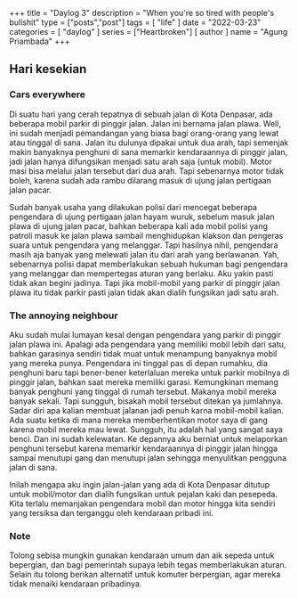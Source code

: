 +++
title = "Daylog 3"
description = "When you're so tired with people's bullshit"
type = ["posts","post"]
tags = [
    "life"
]
date = "2022-03-23"
categories = [
    "daylog"
]
series = ["Heartbroken"]
[ author ]
  name = "Agung Priambada"
+++

## Hari kesekian
### Cars everywhere

Di suatu hari yang cerah tepatnya di sebuah jalan di Kota Denpasar, ada beberapa mobil parkir di pinggir jalan. Jalan ini bernama jalan plawa. Well, ini sudah menjadi pemandangan yang biasa bagi orang-orang yang lewat atau tinggal di sana. Jalan itu dulunya dipakai untuk dua arah, tapi semenjak makin banyaknya penghuni di sana memarkir kendaraannya di pinggir jalan, jadi jalan hanya difungsikan menjadi satu arah saja (untuk mobil). Motor masi bisa melalui jalan tersebut dari dua arah. Tapi sebenarnya motor tidak boleh, karena sudah ada rambu dilarang masuk di ujung jalan pertigaan jalan pacar.

Sudah banyak usaha yang dilakukan polisi dari mencegat beberapa pengendara di ujung pertigaan jalan hayam wuruk, sebelum masuk jalan plawa di ujung jalan pacar, bahkan beberapa kali ada mobil polisi yang patroli masuk ke jalan plawa sambail menghidupkan klakson dan pengeras suara untuk pengendara yang melanggar. Tapi hasilnya nihil, pengendara masih aja banyak yang melewati jalan itu dari arah yang berlawanan. Yah, sebenarnya polisi dapat memberlakukan sebuah hukuman bagi pengendara yang melanggar dan mempertegas aturan yang berlaku. Aku yakin pasti tidak akan begini jadinya. Tapi jika mobil-mobil yang parkir di pinggir jalan plawa itu tidak parkir pasti jalan tidak akan dialih fungsikan jadi satu arah.

### The annoying neighbour

Aku sudah mulai lumayan kesal dengan pengendara yang parkir di pinggir jalan plawa ini. Apalagi ada pengendara yang memiliki mobil lebih dari satu, bahkan garasinya sendiri tidak muat untuk menampung banyaknya mobil yang mereka punya. Pengendara ini tinggal pas di depan rumahku, dia penghuni baru tapi bener-bener keterlaluan mereka untuk parkir mobilnya di pinggir jalan, bahkan saat mereka memiliki garasi. Kemungkinan memang banyak penghuni yang tinggal di rumah tersebut. Makanya mobil mereka banyak sekali. Tapi sungguh, bisakah mobil tersebut ditekan ya jumlahnya. Sadar diri apa kalian membuat jalanan jadi penuh karna mobil-mobil kalian. Ada suatu ketika di mana mereka memberhentikan motor saya di gang karena mobil mereka mau lewat. Sungguh, itu adalah hal yang sangat saya benci. Dan ini sudah kelewatan. Ke depannya aku berniat untuk melaporkan penghuni tersebut karena memarkir kendaraannya di pinggir jalan hingga sampai menutupi gang dan menutupi jalan sehingga menyulitkan pengguna jalan di sana.

Inilah mengapa aku ingin jalan-jalan yang ada di Kota Denpasar ditutup untuk mobil/motor dan dialih fungsikan untuk pejalan kaki dan pesepeda. Kita terlalu memanjakan pengendara mobil dan motor hingga kita sendiri yang tersiksa dan terganggu oleh kendaraan pribadi ini.


### Note

Tolong sebisa mungkin gunakan kendaraan umum dan aik sepeda untuk bepergian, dan bagi pemerintah supaya lebih tegas memberlakukan aturan. Selain itu tolong berikan alternatif untuk komuter berpergian, agar mereka tidak menaiki kendaraan pribadinya.


